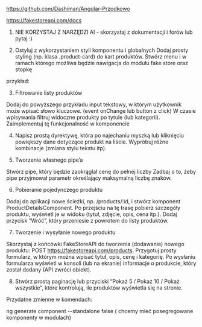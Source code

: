 https://github.com/Dashiman/Angular-Przodkowo


https://fakestoreapi.com/docs

1. NIE KORZYSTAJ Z NARZĘDZI AI - skorzystaj z dokumentacji i forów lub pytaj :)


2. Ostyluj z wykorzystaniem styli komponentu i globalnych
Dodaj prosty styling (np. klasa .product-card) do kart produktów.
Stwórz menu i w ramach którego możliwa będzie nawigacja do modułu fake store oraz stopkę

przykład: <a routerLink="/home"></a>

3. Filtrowanie listy produktów

Dodaj do powyższego przykładu input tekstowy, w którym użytkownik może wpisać słowo kluczowe. (event onChange lub button z click)
W czasie wpisywania filtruj widoczne produkty po tytule (lub kategorii).
Zaimplementuj tę funkcjonalność w komponencie


4. Napisz prostą dyrektywę, która po najechaniu myszką lub kliknięciu powiększy dane dotyczące produkt na liście.
Wypróbuj różne kombinacje (zmiana stylu tekstu itp).



5. Tworzenie własnego pipe’a

Stwórz pipe, który będzie zaokrąglał cenę do pełnej liczby
Zadbaj o to, żeby pipe przyjmował parametr określający maksymalną liczbę znaków.


6. Pobieranie pojedynczego produktu

Dodaj do aplikacji nowe ścieżki, np. /products/:id, i stwórz komponent ProductDetailsComponent.
Po przejściu na tę trasę pobierz szczegóły produktu, wyświetl je w widoku (tytuł, zdjęcie, opis, cena itp.).
Dodaj przycisk “Wróć”, który przeniesie z powrotem do listy produktów.


7. Tworzenie i wysyłanie nowego produktu

Skorzystaj z końcówki FakeStoreAPI do tworzenia (dodawania) nowego produktu: POST https://fakestoreapi.com/products.
Przygotuj prosty formularz, w którym można wpisać tytuł, opis, cenę i kategorię.
Po wysłaniu formularza wyświetl w konsoli (lub na ekranie) informacje o produkcie, który został dodany (API zwróci obiekt).



8. Stwórz prostą paginację lub przyciski “Pokaż 5 / Pokaż 10 / Pokaż wszystkie”, które kontrolują, ile produktów wyświetla się na stronie.



Przydatne zmienne w komendach: 

ng generate component --standalone false ( chcemy mieć posegregowane komponenty w modułach)